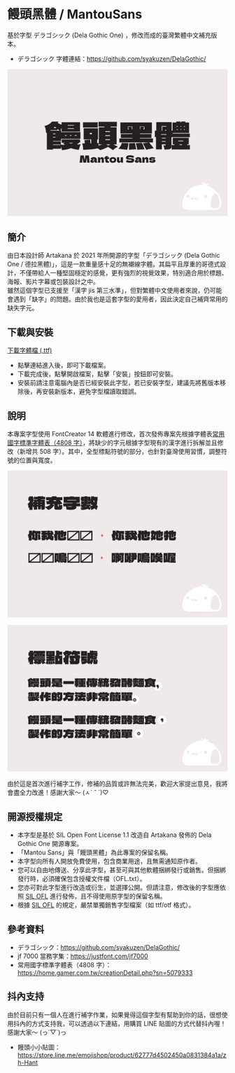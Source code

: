 # 饅頭黑體 / MantouSans  

基於字型 デラゴシック (Dela Gothic One) ，修改而成的臺灣繁體中文補充版本。
- デラゴシック 字體連結：https://github.com/syakuzen/DelaGothic/
  
![Image](Img/img-1.jpg)

## 簡介
由日本設計師 Artakana 於 2021 年所開源的字型「デラゴシック (Dela Gothic One / 德拉黑體)」，這是一款重量感十足的無襯線字體。其扁平且厚重的哥德式設計，不僅帶給人一種堅固穩定的感覺，更有強烈的視覺效果，特別適合用於標題、海報、影片字幕或包裝設計之中。  
雖然這個字型已支援至「漢字 jis 第三水準」，但對繁體中文使用者來說，仍可能會遇到「缺字」的問題。由於我也是這套字型的愛用者，因此決定自己補齊常用的缺失字元。

## 下載與安裝
[下載字體檔 (.ttf)](https://github.com/mant0u0/MantouSans/raw/main/Font/MantouSans-Regular.ttf)
- 點擊連結進入後，即可下載檔案。
- 下載完成後，點擊開啟檔案，點擊「安裝」按鈕即可安裝。
- 安裝前請注意電腦內是否已經安裝此字型，若已安裝字型，建議先將舊版本移除後，再安裝新版本，避免字型檔讀取錯誤。

## 說明
本專案字型使用 FontCreator 14 軟體進行修改，首次發佈專案先根據字體表[常用國字標準字體表（4808 字）](https://home.gamer.com.tw/creationDetail.php?sn=5079333)，將缺少的字元根據字型現有的漢字進行拆解並且修改（新增共 508 字）。其中，全型標點符號的部分，也針對臺灣使用習慣，調整符號的位置與寬度。  
  
![Image](Img/img-2.jpg)  
  
![Image](Img/img-3.jpg)  
  
由於這是首次進行補字工作，修補的品質或許無法完美，歡迎大家提出意見，我將會盡全力改進！感謝大家～ (ㅅ´ ˘ `)♡


## 開源授權規定
- 本字型是基於 SIL Open Font License 1.1 改造自 Artakana 發佈的 Dela Gothic One 開源專案。
- 「Mantou Sans」與「饅頭黑體」為此專案的保留名稱。
- 本字型向所有人開放免費使用，包含商業用途，且無需通知原作者。
- 您可以自由地傳送、分享此字型，甚至可與其他軟體捆綁發行或銷售。但捆綁發行時，必須確保包含授權文件檔（OFL.txt）。
- 您亦可對此字型進行改造或衍生，並選擇公開。但請注意，修改後的字型應依照 [SIL OFL](https://scripts.sil.org/cms/scripts/page.php?site_id=nrsi&id=OFL) 進行發佈，且不得使用原字型的保留名稱。
- 根據 [SIL OFL](https://scripts.sil.org/cms/scripts/page.php?site_id=nrsi&id=OFL) 的規定，嚴禁單獨銷售字型檔案（如 ttf/otf 格式）。


## 參考資料  
- デラゴシック：https://github.com/syakuzen/DelaGothic/
- jf 7000 當務字集：https://justfont.com/jf7000
- 常用國字標準字體表（4808 字）：https://home.gamer.com.tw/creationDetail.php?sn=5079333


## 抖內支持  
由於目前只有一個人在進行補字作業，如果覺得這個字型有幫助到你的話，很想使用抖內的方式支持我，可以透過以下連結，用購買 LINE 貼圖的方式代替抖內喔！感謝大家～ (っ´▽`)っ  
- 饅頭小小貼圖：https://store.line.me/emojishop/product/62777d4502450a0831384a1a/zh-Hant